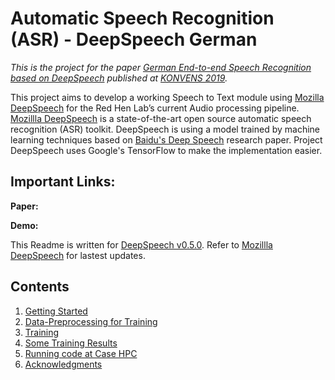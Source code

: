# Automatic Speech Recognition (ASR) - DeepSpeech German

_This is the project for the paper [German End-to-end Speech Recognition based on DeepSpeech]() published at [KONVENS 2019](https://2019.konvens.org/)._

This project aims to develop a working Speech to Text module using [Mozilla DeepSpeech]() for the Red Hen Lab’s current Audio processing pipeline. [Mozillla DeepSpeech](https://github.com/mozilla/DeepSpeech) is a state-of-the-art open source automatic speech recognition (ASR) toolkit. DeepSpeech is using a model trained by machine learning techniques based on [Baidu's Deep Speech](https://gigaom2.files.wordpress.com/2014/12/deep_speech3_12_17.pdf) research paper. Project DeepSpeech uses Google's TensorFlow to make the implementation easier.

## Important Links:

**Paper:** 

**Demo:** 

This Readme is written for [DeepSpeech v0.5.0](https://github.com/mozilla/DeepSpeech/releases/tag/v0.5.0). Refer to [Mozillla DeepSpeech](https://github.com/mozilla/DeepSpeech) for lastest updates.

## Contents

1. [Getting Started](#getting-started)
2. [Data-Preprocessing for Training](#data-preprocessing-for-training)
3. [Training](#training)
4. [Some Training Results](#some-training-results)
5. [Running code at Case HPC](#running-code-at-case-hpc)
6. [Acknowledgments](#acknowledgments)
